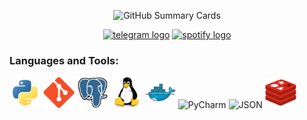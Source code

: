 <p align="center">
  <img src="http://github-profile-summary-cards.vercel.app/api/cards/profile-details?username=chirizxc&theme=tokyonight" alt="GitHub Summary Cards"/>
</p>

<div align="center">
  <a href="https://t.me/chirizxc" target="_blank"><img src="https://img.shields.io/static/v1?message=Telegram&logo=telegram&label=&color=bf91f3&logoColor=white&labelColor=#3cbbb2&style=for-the-badge" height="35" alt="telegram logo" /></a>
  <a href="https://open.spotify.com/user/31xdcxqxx3zlvql227yyws4rszoq" target="_blank"><img src="https://img.shields.io/static/v1?message=Spotify&logo=spotify&label=&color=bf91f3&logoColor=white&labelColor=#3cbbb2&style=for-the-badge" height="35" alt="spotify logo" /></a>
</div>

### Languages and Tools:

<div>
  <img src="https://github.com/devicons/devicon/blob/master/icons/python/python-original.svg" title="Python" alt="Python" width="50" height="50"/>
  <img src="https://github.com/devicons/devicon/blob/master/icons/git/git-original.svg" title="Git" alt="Git" width="50" height="50"/>
  <img src="https://github.com/devicons/devicon/blob/master/icons/postgresql/postgresql-original.svg" title="PostgreSQL" alt="PostgreSQL" width="50" height="50"/>
  <img src="https://github.com/devicons/devicon/blob/master/icons/linux/linux-original.svg" title="Linux" alt="Linux" width="50" height="50"/>
  <img src="https://github.com/devicons/devicon/blob/master/icons/docker/docker-original.svg" title="Docker" alt="Docker" width="50" height="50"/>
  <img src="https://upload.wikimedia.org/wikipedia/commons/1/1d/PyCharm_Icon.svg" title="PyCharm" alt="PyCharm" width="50" height="50"/>
  <img src="https://www.svgrepo.com/show/14508/json-file.svg" title="JSON" alt="JSON" width="50" height="50"/>
  <img src="https://github.com/devicons/devicon/blob/master/icons/redis/redis-original.svg" title="Redis" alt="Redis" width="50" height="50"/>
</div>
